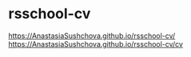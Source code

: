 # rsschool-cv
https://AnastasiaSushchova.github.io/rsschool-cv/
https://AnastasiaSushchova.github.io/rsschool-cv/cv
